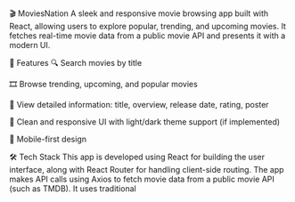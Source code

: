 🎬 MoviesNation
A sleek and responsive movie browsing app built with React, allowing users to explore popular, trending, and upcoming movies. It fetches real-time movie data from a public movie API and presents it with a modern UI.

🚀 Features
🔍 Search movies by title

🎞️ Browse trending, upcoming, and popular movies

📄 View detailed information: title, overview, release date, rating, poster

🌙 Clean and responsive UI with light/dark theme support (if implemented)

📱 Mobile-first design

🛠️ Tech Stack
This app is developed using React for building the user interface, along with React Router for handling client-side routing. The app makes API calls using Axios to fetch movie data from a public movie API (such as TMDB). It uses traditional 
